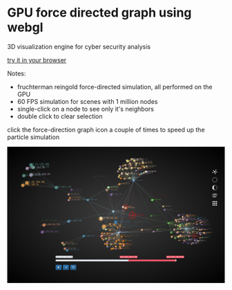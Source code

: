# GPU force directed graph using webgl
3D visualization engine for cyber security analysis

[try it in your browser](http://jaredmcqueen.github.io/analytics/app.html)

Notes:
  * fruchterman reingold force-directed simulation, all performed on the GPU
  * 60 FPS simulation for scenes with 1 million nodes
  * single-click on a node to see only it's neighbors
  * double click to clear selection

click the force-direction graph icon a couple of times to speed up the particle simulation

![Image](./screenshots/forceDirected.png)
